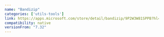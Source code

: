 ```yaml
---
name: "Bandizip"
categories: ['utils-tools']
link: https://apps.microsoft.com/store/detail/bandizip/9P2W3W81SPPB?hl=en-us&gl=us&rtc=1
compatibility: native
versionFrom: "7.32"
---
```


